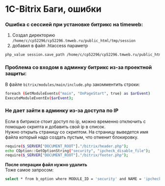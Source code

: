 # 1C-Bitrix Баги, ошибки

### Ошибка с сессией при установке битрикс на timeweb:
1. Создал директорию
`/home/c/cp52296/cp52296.tmweb.ru/public_html/tmp/session`<br>
2. добавил в файл .htaccess параметр
~~~bash
php_value session.save_path /home/c/cp52296/cp52296.tmweb.ru/public_html/tmp/session
~~~

### Проблема со входом в админку битрикс из-за проектной защиты:
В файле `bitrix/modules/main/include.php` закомментить строки:
~~~bash
foreach (GetModuleEvents("main", "OnPageStart", true) as $arEvent)
ExecuteModuleEventEx($arEvent);
~~~


### Не дает зайти в админку из-за доступа по IP


Если в битриксе стоит доступ по ip, можно временно отключить с помощью скрипта и добавить свой ip в список.<br>
Нужно открыть страницу со скриптом. На страницу выведется имя файла который надо создать пустым, что отменит блокировку.

~~~bash
require($_SERVER["DOCUMENT_ROOT"]."/bitrix/header.php");
echo COption::GetOptionString("security", "ipcheck_disable_file");
require($_SERVER["DOCUMENT_ROOT"]."/bitrix/footer.php");
~~~

<b>После операции файл нужно удалить</b><br>
Тоже самое запросом:

~~~bash
select * from b_option where MODULE_ID = 'security' and NAME = 'ipcheck_disable_file';
~~~
